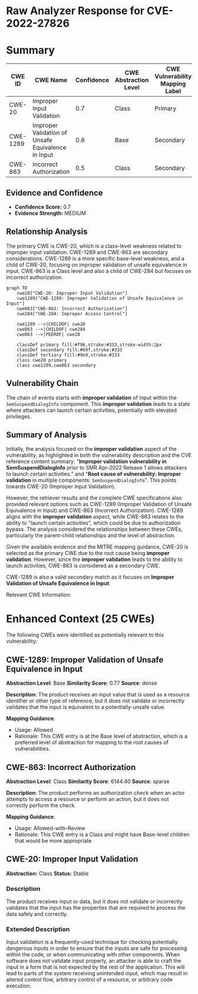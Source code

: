 # Raw Analyzer Response for CVE-2022-27826

# Summary
| CWE ID | CWE Name | Confidence | CWE Abstraction Level | CWE Vulnerability Mapping Label | CWE-Vulnerability Mapping Notes |
|---|---|---|---|---|---|
| CWE-20 | Improper Input Validation | 0.7 | Class | Primary | Discouraged |
| CWE-1289 | Improper Validation of Unsafe Equivalence in Input | 0.6 | Base | Secondary | Allowed |
| CWE-863 | Incorrect Authorization | 0.5 | Class | Secondary | Allowed-with-Review |

## Evidence and Confidence

*   **Confidence Score:** 0.7
*   **Evidence Strength:** MEDIUM

## Relationship Analysis
The primary CWE is CWE-20, which is a class-level weakness related to improper input validation. CWE-1289 and CWE-863 are secondary considerations. CWE-1289 is a more specific base-level weakness, and a child of CWE-20, focusing on improper validation of unsafe equivalence in input. CWE-863 is a Class level and also a child of CWE-284 but focuses on incorrect authorization.

```mermaid
graph TD
    cwe20["CWE-20: Improper Input Validation"]
    cwe1289["CWE-1289: Improper Validation of Unsafe Equivalence in Input"]
    cwe863["CWE-863: Incorrect Authorization"]
    cwe284["CWE-284: Improper Access Control"]

    cwe1289 -->|CHILDOF| cwe20
    cwe863 -->|CHILDOF| cwe284
    cwe863 -->|PEEROF| cwe20
    
    classDef primary fill:#f96,stroke:#333,stroke-width:2px
    classDef secondary fill:#69f,stroke:#333
    classDef tertiary fill:#9e9,stroke:#333
    class cwe20 primary
    class cwe1289,cwe863 secondary
```

## Vulnerability Chain
The chain of events starts with **improper validation** of input within the `SemSuspendDialogInfo` component. This **improper validation** leads to a state where attackers can launch certain activities, potentially with elevated privileges.

## Summary of Analysis
Initially, the analysis focused on the **improper validation** aspect of the vulnerability, as highlighted in both the vulnerability description and the CVE reference content summary: "**Improper validation vulnerability in SemSuspendDialogInfo** prior to SMR Apr-2022 Release 1 allows attackers to launch certain activities." and "**Root cause of vulnerability: Improper validation** in multiple components: `SemSuspendDialogInfo`". This points towards CWE-20 (Improper Input Validation).

However, the retriever results and the complete CWE specifications also provided relevant options such as CWE-1289 (Improper Validation of Unsafe Equivalence in Input) and CWE-863 (Incorrect Authorization). CWE-1289 aligns with the **improper validation** aspect, while CWE-863 relates to the ability to "launch certain activities", which could be due to authorization bypass. The analysis considered the relationships between these CWEs, particularly the parent-child relationships and the level of abstraction.

Given the available evidence and the MITRE mapping guidance, CWE-20 is selected as the primary CWE due to the root cause being **improper validation**. However, since the **improper validation** leads to the ability to launch activities, CWE-863 is considered as a secondary CWE.

CWE-1289 is also a valid secondary match as it focuses on **Improper Validation of Unsafe Equivalence in Input**.

Relevant CWE Information:

# Enhanced Context (25 CWEs)
The following CWEs were identified as potentially relevant to this vulnerability:

## CWE-1289: Improper Validation of Unsafe Equivalence in Input
**Abstraction Level**: Base
**Similarity Score**: 0.77
**Source**: dense

**Description**:
The product receives an input value that is used as a resource identifier or other type of reference, but it does not validate or incorrectly validates that the input is equivalent to a potentially-unsafe value.

**Mapping Guidance**:
- Usage: Allowed
- Rationale: This CWE entry is at the Base level of abstraction, which is a preferred level of abstraction for mapping to the root causes of vulnerabilities.

## CWE-863: Incorrect Authorization
**Abstraction Level**: Class
**Similarity Score**: 6144.40
**Source**: sparse

**Description**:
The product performs an authorization check when an actor attempts to access a resource or perform an action, but it does not correctly perform the check.

**Mapping Guidance**:
- Usage: Allowed-with-Review
- Rationale: This CWE entry is a Class and might have Base-level children that would be more appropriate

## CWE-20: Improper Input Validation
**Abstraction:** Class
**Status:** Stable

### Description
The product receives input or data, but it does
        not validate or incorrectly validates that the input has the
        properties that are required to process the data safely and
        correctly.

### Extended Description


Input validation is a frequently-used technique for checking potentially dangerous inputs in order to ensure that the inputs are safe for processing within the code, or when communicating with other components. When software does not validate input properly, an attacker is able to craft the input in a form that is not expected by the rest of the application. This will lead to parts of the system receiving unintended input, which may result in altered control flow, arbitrary control of a resource, or arbitrary code execution.